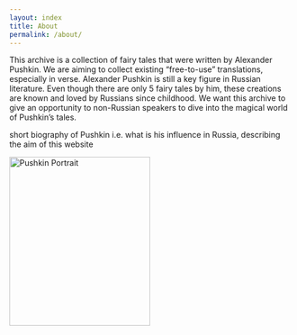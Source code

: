 ```yaml
---
layout: index
title: About
permalink: /about/
---
```


This archive is a collection of fairy tales that were written by Alexander Pushkin. We are aiming to collect existing “free-to-use” translations, especially in verse. Alexander Pushkin is still a key figure in Russian literature. Even though there are only 5 fairy tales by him, these creations are known and loved by Russians since childhood. We want this archive to give an opportunity to non-Russian speakers to dive into the magical world of Pushkin’s tales.   


<p>short biography of Pushkin i.e. what is his influence in Russia, describing the aim of this website</p>

<img src="https://upload.wikimedia.org/wikipedia/commons/thumb/5/56/Kiprensky_Pushkin.jpg/540px-Kiprensky_Pushkin.jpg" alt="Pushkin Portrait" width="250" height="300">
